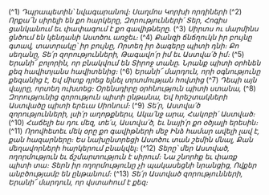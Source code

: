 
(^1) _Դպրապետին՝ նվագարանով։ Սաղմոս Կորխի որդիների_
(^2) _Որքա՜ն սիրելի են քո հարկերը, Զորությունների՛ Տեր,
Հոգիս ցանկանում եւ փափագում է քո գավիթները._
(^3) _Սիրտս ու մարմինս ցնծում են կենդանի Աստծու առջեւ։_
(^4) _Քանզի ճնճղուկն իր բույնը գտավ, տատրակը՝ իր բույնը,
Որտեղ իր ձագերը պիտի դնի։
Քո սեղանը, Տե՛ր զորությունների,
Թագավո՛ր իմ եւ Աստվա՛ծ իմ։_
(^5) _Երանի՜ բոլորին, որ բնակվում են Տիրոջ տանը.
Նրանք պիտի օրհնեն քեզ հավիտյանս հավիտենից։_
(^6) _Երանի՜ մարդուն, որի օգնությունը քեզանից է,
Եվ միտք դրեց ելնել տրտմության հովտից_
(^7) _Դեպի այն վայրը, որտեղ ուխտեց։
Օրենսդիրը օրհնություն պիտի ստանա,_
(^8) _Զորությունից զորություն պիտի ընթանա,
Եվ հրեշտակների Աստվածը պիտի երեւա Սիոնում։_
(^9) _Տե՛ր, Աստվա՛ծ զորությունների, լսի՛ր աղոթքներս,
Ակա՛նջ արա, Հակոբի՛ Աստված։_
(^10) _Հաճելի ես դու մեզ, տե՛ս, Աստվա՛ծ, եւ նայի՛ր քո օծյալի երեսին։_
(^11) _Որովհետեւ մեկ օրը քո գավիթների մեջ
Ինձ համար ավելի լավ է, քան հազարները։
Ես նախընտրեցի Աստծու տան շեմին մնալ,
Քան մեղավորների հարկերում բնակվել։_
(^12) _Տերը՝ մեր Աստված, ողորմություն եւ ճշմարտություն է սիրում։
Նա շնորհք եւ փառք պիտի տա։
Տերն իր ողորմությունը չի պակասեցնի նրանցից,
Ովքեր անբծությամբ են ընթանում։_
(^13) _Տե՛ր Աստված զորությունների,
Երանի՜ մարդուն, որ վստահում է քեզ։_

